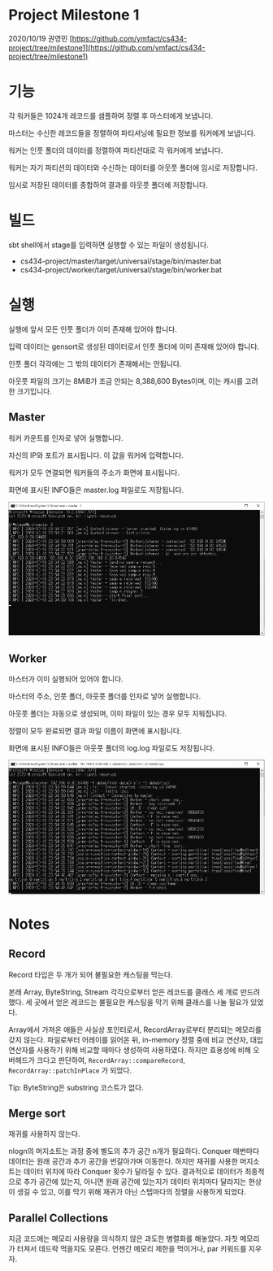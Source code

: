 # Project Milestone 1

2020/10/19 권영민 [https://github.com/ymfact/cs434-project/tree/milestone1](https://github.com/ymfact/cs434-project/tree/milestone1)

# 기능

각 워커들은 1024개 레코드를 샘플하여 정렬 후 마스터에게 보냅니다.

마스터는 수신한 레코드들을 정렬하여 파티셔닝에 필요한 정보를 워커에게 보냅니다.

워커는 인풋 폴더의 데이터를 정렬하여 파티션대로 각 워커에게 보냅니다.

워커는 자기 파티션의 데이터와 수신하는 데이터를 아웃풋 폴더에 임시로 저장합니다.

임시로 저장된 데이터를 종합하여 결과를 아웃풋 폴더에 저장합니다.

# 빌드

sbt shell에서 stage를 입력하면 실행할 수 있는 파일이 생성됩니다.

- cs434-project/master/target/universal/stage/bin/master.bat
- cs434-project/worker/target/universal/stage/bin/worker.bat

# 실행

실행에 앞서 모든 인풋 폴더가 이미 존재해 있어야 합니다.

입력 데이터는 gensort로 생성된 데이터로서 인풋 폴더에 이미 존재해 있어야 합니다.

인풋 폴더 각각에는 그 밖의 데이터가 존재해서는 안됩니다.

아웃풋 파일의 크기는 8MiB가 조금 안되는 8,388,600 Bytes이며, 이는 캐시를 고려한 크기입니다.

## Master

워커 카운트를 인자로 넣어 실행합니다.

자신의 IP와 포트가 표시됩니다. 이 값을 워커에 입력합니다.

워커가 모두 연결되면 워커들의 주소가 화면에 표시됩니다.

화면에 표시된 INFO들은 master.log 파일로도 저장됩니다.

![imgs/milestone1_run_master.png](imgs/milestone1_run_master.png)

## Worker

마스터가 이미 실행되어 있어야 합니다.

마스터의 주소, 인풋 폴더, 아웃풋 폴더를 인자로 넣어 실행합니다.

아웃풋 폴더는 자동으로 생성되며, 이미 파일이 있는 경우 모두 지워집니다.

정렬이 모두 완료되면 결과 파일 이름이 화면에 표시됩니다.

화면에 표시된 INFO들은 아웃풋 폴더의 log.log 파일로도 저장됩니다.

![imgs/milestone1_run_worker.png](imgs/milestone1_run_worker.png)

# Notes

## Record

Record 타입은 두 개가 되어 불필요한 캐스팅을 막는다.

본래 Array, ByteString, Stream 각각으로부터 얻은 레코드를 클래스 세 개로 만드려 했다. 세 곳에서 얻은 레코드는 불필요한 캐스팅을 막기 위해 클래스를 나눌 필요가 있었다.

Array에서 가져온 애들은 사실상 포인터로서, RecordArray로부터 분리되는 메모리를 갖지 않는다. 파일로부터 어레이를 읽어온 뒤, in-memory 정렬 중에 비교 연산자, 대입 연산자를 사용하기 위해 비교할 때마다 생성하여 사용하였다. 하지만 효용성에 비해 오버헤드가 크다고 판단하여, `RecordArray::compareRecord`, `RecordArray::patchInPlace` 가 되었다.

Tip: ByteString은 substring 코스트가 없다.

## Merge sort

재귀를 사용하지 않는다.

nlogn의 머지소트는 과정 중에 별도의 추가 공간 n개가 필요하다. Conquer 매번마다 데이터는 원래 공간과 추가 공간을 번갈아가며 이동한다. 하지만 재귀를 사용한 머지소트는 데이터 위치에 따라 Conquer 횟수가 달라질 수 있다. 결과적으로 데이터가 최종적으로 추가 공간에 있는지, 아니면 원래 공간에 있는지가 데이터 위치마다 달라지는 현상이 생길 수 있고, 이를 막기 위해 재귀가 아닌 스텝마다의 정렬을 사용하게 되었다.

## Parallel Collections

지금 코드에는 메모리 사용량을 의식하지 않은 과도한 병렬화를 해놓았다. 자칫 메모리가 터져서 데드락 먹을지도 모른다. 언젠간 메모리 제한을 먹이거나, par 키워드를 지우자.
